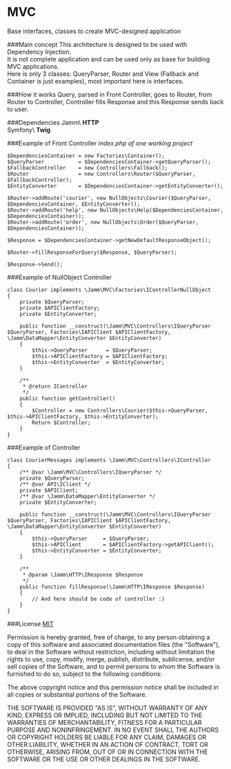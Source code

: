 MVC
===
Base interfaces, classes to create MVC-designed application  

###Main concept
This architecture is designed to be used with Dependency Injection.  
It is not complete application and can be used only as base for building MVC applications.  
Here is only 3 classes: QueryParser, Router and View (Fallback and Container is just examples), most important here is interfaces.  

###How it works
Query, parsed in Front Controller, goes to Router, from Router to Controller, Controller fills Response and this Response sends back to user.

###Dependencies
Jamm\\ **HTTP**  
Symfony\\ **Twig**  

###Example of Front Controller
*index.php of one working project*

	$DependenciesContainer = new Factories\Container();
	$QueryParser           = $DependenciesContainer->getQueryParser();
	$FallbackController    = new Controllers\Fallback();
	$Router                = new Controllers\Router($QueryParser, $FallbackController);
	$EntityConverter       = $DependenciesContainer->getEntityConverter();
	
	$Router->addRoute('courier', new NullObjects\Courier($QueryParser, $DependenciesContainer, $EntityConverter));
	$Router->addRoute('help', new NullObjects\Help($DependenciesContainer, $DependenciesContainer));
	$Router->addRoute('order', new NullObjects\Order($QueryParser, $DependenciesContainer));
	
	$Response = $DependenciesContainer->getNewDefaultResponseObject();
	
	$Router->fillResponseForQuery($Response, $QueryParser);
	
	$Response->Send();

###Example of NullObject Controller

	class Courier implements \Jamm\MVC\Factories\IControllerNullObject
	{
		private $QueryParser;
		private $APIClientFactory;
		private $EntityConverter;
	
		public function __construct(\Jamm\MVC\Controllers\IQueryParser $QueryParser, Factories\IAPIClient $APIClientFactory, \Jamm\DataMapper\EntityConverter $EntityConverter)
		{
			$this->QueryParser      = $QueryParser;
			$this->APIClientFactory = $APIClientFactory;
			$this->EntityConverter  = $EntityConverter;
		}
	
		/**
		 * @return IController
		 */
		public function getController()
		{
			$Controller = new Controllers\Courier($this->QueryParser, $this->APIClientFactory, $this->EntityConverter);
			Return $Controller;
		}
	}

###Example of Controller

	class CourierMessages implements \Jamm\MVC\Controllers\IController
	{
		/** @var \Jamm\MVC\Controllers\IQueryParser */
		private $QueryParser;
		/** @var API\IClient */
		private $APIClient;
		/** @var \Jamm\DataMapper\EntityConverter */
		private $EntityConverter;
	
		public function __construct(\Jamm\MVC\Controllers\IQueryParser $QueryParser, Factories\IAPIClient $APIClientFactory, \Jamm\DataMapper\EntityConverter $EntityConverter)
		{
			$this->QueryParser     = $QueryParser;
			$this->APIClient       = $APIClientFactory->getAPIClient();
			$this->EntityConverter = $EntityConverter;
		}
	
		/**
		 * @param \Jamm\HTTP\IResponse $Response
		 */
		public function fillResponse(\Jamm\HTTP\IResponse $Response)
		{
			// And here should be code of controller :)
		}
	}

###License
[MIT](http://en.wikipedia.org/wiki/MIT_License)

Permission is hereby granted, free of charge, to any person obtaining a copy of
this software and associated documentation files (the "Software"), to deal in
the Software without restriction, including without limitation the rights to
use, copy, modify, merge, publish, distribute, sublicense, and/or sell copies
of the Software, and to permit persons to whom the Software is furnished to do
so, subject to the following conditions:

The above copyright notice and this permission notice shall be included in all
copies or substantial portions of the Software.

THE SOFTWARE IS PROVIDED "AS IS", WITHOUT WARRANTY OF ANY KIND, EXPRESS OR
IMPLIED, INCLUDING BUT NOT LIMITED TO THE WARRANTIES OF MERCHANTABILITY,
FITNESS FOR A PARTICULAR PURPOSE AND NONINFRINGEMENT. IN NO EVENT SHALL THE
AUTHORS OR COPYRIGHT HOLDERS BE LIABLE FOR ANY CLAIM, DAMAGES OR OTHER
LIABILITY, WHETHER IN AN ACTION OF CONTRACT, TORT OR OTHERWISE, ARISING FROM,
OUT OF OR IN CONNECTION WITH THE SOFTWARE OR THE USE OR OTHER DEALINGS IN THE
SOFTWARE.
